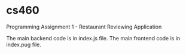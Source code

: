 # cs460
Programming Assignment 1 - Restaurant Reviewing Application

The main backend code is in index.js file.
The main frontend code is in index.pug file.
